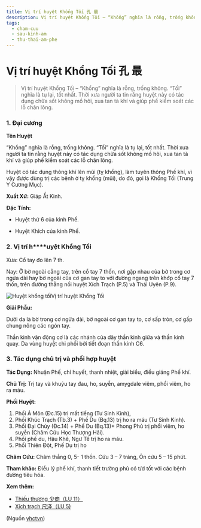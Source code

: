 ```yaml
---
title: Vị trí huyệt Khổng Tối 孔 最
description: Vị trí huyệt Khổng Tối – “Khổng” nghĩa là rỗng, trống không. “Tối” nghĩa là tụ lại, tốt nhất. Thời xưa người ta tin rằng huyệt này có tác dụng chữa sốt không mồ hôi, xua tan tà khí và giúp phế kiểm soát các lỗ chân lông.
tags:
  - cham-cuu
  - sau-kinh-am
  - thu-thai-am-phe
---
```


# Vị trí huyệt Khổng Tối 孔 最 

> Vị trí huyệt Khổng Tối – “Khổng” nghĩa là rỗng, trống không. “Tối” nghĩa là tụ lại, tốt nhất. Thời xưa người ta tin rằng huyệt này có tác dụng chữa sốt không mồ hôi, xua tan tà khí và giúp phế kiểm soát các lỗ chân lông.

### **1. Đại cương**

**Tên Huyệt**

“Khổng” nghĩa là rỗng, trống không. “Tối” nghĩa là tụ lại, tốt nhất. Thời xưa người ta tin rằng huyệt này có tác dụng chữa sốt không mồ hôi, xua tan tà khí và giúp phế kiểm soát các lỗ chân lông.

Huyệt có tác dụng thông khí lên mũi (tỵ khổng), làm tuyên thông Phế khí, vì vậy được dùng trị các bệnh ở tỵ khổng (mũi), do đó, gọi là Khổng Tối (Trung Y Cương Mục).

**Xuất Xứ:** Giáp Ất Kinh.

**Đặc Tính:**

+ Huyệt thứ 6 của kinh Phế.

+ Huyệt Khích của kinh Phế.

### **2. Vị** **trí** **h****uyệt** **Khổng Tối**

Xưa: Cổ tay đo lên 7 th.

Nay: Ở bờ ngoài cẳng tay, trên cổ tay 7 thốn, nơi gặp nhau của bờ trong cơ ngửa dài hay bờ ngoài của cơ gan tay to với đường ngang trên khớp cổ tay 7 thốn, trên đường thẳng nối huyệt Xích Trạch (P.5) và Thái Uyên (P.9).

![Huyệt khổng tối](/imgs/yhctvn/Huyet-khong-toi-300x169.jpg)Vị trí huyệt Khổng Tối

**Giải Phẫu:**

Dưới da là bờ trong cơ ngửa dài, bờ ngoài cơ gan tay to, cơ sấp tròn, cơ gấp chung nông các ngón tay.

Thần kinh vận động cơ là các nhánh của dây thần kinh giữa và thần kinh quay. Da vùng huyệt chi phối bởi tiết đoạn thần kinh C6.

### **3.** **Tác dụng chủ trị và phối hợp huyệt**

**Tác Dụng:** Nhuận Phế, chỉ huyết, thanh nhiệt, giải biểu, điều giáng Phế khí.

**Chủ Trị:** Trị tay và khuỷu tay đau, ho, suyễn, amygdale viêm, phổi viêm, ho ra máu.

**Phối Huyệt:**

1. Phối Á Môn (Đc.15) trị mất tiếng (Tư Sinh Kinh),
2. Phối Khúc Trạch (Tb.3) + Phế Du (Bq.13) trị ho ra máu (Tư Sinh Kinh).
3. Phối Đại Chùy (Đc.14) + Phế Du (Bq.13)+ Phong Phủ trị phổi viêm, ho suyễn (Châm Cứu Học Thượng Hải).
4. Phối phế du, Hậu Khê, Ngư Tế trị ho ra máu.
5. Phối Thiên Đột, Phế Dụ trị ho

**Châm Cứu:** Châm thẳng 0, 5- 1 thốn. Cứu 3 – 7 tráng, Ôn cứu 5 – 15 phút.

**Tham khảo:** Điều lý phế khí, thanh tiết trường phủ có t/d tốt với các bệnh đường tiêu hóa.

**Xem thêm:**

* [Thiếu thương 少商（LU 11）](/yhctvn/huyet-thieu-thuong/)
* [Xích trạch 尺泽（LU 5)](/yhctvn/huyet-xich-trach-%e5%b0%ba%e6%b3%bd/)

(Nguồn <a href="https://yhctvn.com/huyet-khong-toi-孔-最/" target="_blank">yhctvn</a>)
